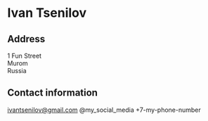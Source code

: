 Ivan Tsenilov
============

Address
--------- 
1 Fun Street                        
Murom                               
Russia                              
  

Contact information
---------

ivantsenilov@gmail.com
@my_social_media
+7-my-phone-number
